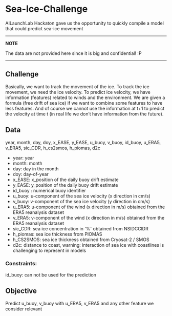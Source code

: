 # Sea-Ice-Challenge
AILaunchLab Hackaton gave us the opportunity to quickly compile a model that could predict sea-ice movement

---
**NOTE**

The data are not provided here since it is big and confidential! :P

---

## Challenge
Basically, we want to track the movement of the ice. To track the ice movement, we need the ice velocity. To predict ice velocity, we have information (features) related to winds and the environment. We are given a formula (free drift of sea ice​) if we want to combine some features to have less features. 
And of course we cannot use the information at t+1 to predict the velocity at time t (in real life we don’t have information from the future).

## Data
year, month, day, doy, x_EASE, y_EASE, u_buoy, v_buoy, id_buoy, u_ERA5, v_ERA5, sic_CDR, h_cs2smos, h_piomas, d2c

- year: year
- month: month
- day: day in the month
- doy: day-of-year
- x_EASE: x_position of the daily buoy drift estimate
- y_EASE: y_position of the daily buoy drift estimate
- id_buoy : numerical buoy identifier
- u_buoy: u-component of the sea ice velocity (x direction in cm/s)
- v_buoy: v-component of the sea ice velocity (y direction in cm/s)
- u_ERA5: u-component of the wind (x direction in m/s) obtained from the ERA5 reanalysis dataset
- v_ERA5: v-component of the wind (x direction in m/s) obtained from the ERA5 reanalysis dataset
- sic_CDR: sea ice concentration in '%' obtained from NSIDCClDR
- h_piomas: sea ice thickness from PIOMAS
- h_CS2SMOS: sea ice thickness obtained from Cryosat-2 / SMOS
- d2c: distance to coast, warning: interaction of sea ice with coastlines is challenging to represent in models

### Constraints:
id_buoy: can not be used for the prediction

## Objective
Predict u_buoy, v_buoy with u_ERA5, v_ERA5 and any other feature we consider relevant
